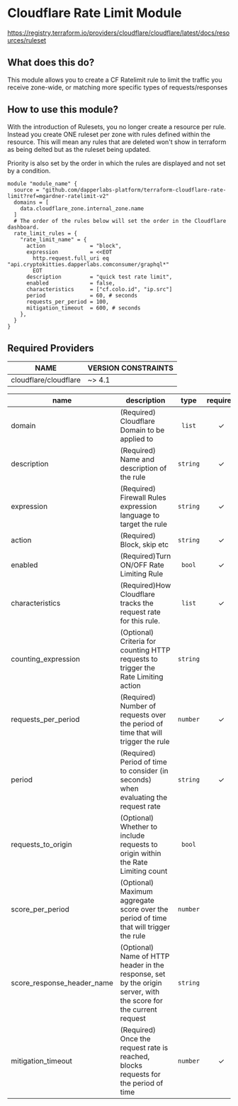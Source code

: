 # Cloudflare Rate Limit Module

https://registry.terraform.io/providers/cloudflare/cloudflare/latest/docs/resources/ruleset

## What does this do?

This module allows you to create a CF Ratelimit rule to limit the traffic you receive zone-wide, or matching more specific types of requests/responses

## How to use this module?

With the introduction of Rulesets, you no longer create a resource per rule. Instead you create ONE ruleset per zone with rules defined within the resource. This will mean any rules that are deleted won't show in terraform as being delted but as the ruleset being updated.

Priority is also set by the order in which the rules are displayed and not set by a condition.

```hcl
module "module_name" {
  source = "github.com/dapperlabs-platform/terraform-cloudflare-rate-limit?ref=mgardner-ratelimit-v2"
  domains = [
    data.cloudflare_zone.internal_zone.name
  ]
  # The order of the rules below will set the order in the Cloudflare dashboard.
  rate_limit_rules = {
    "rate_limit_name" = {
      action              = "block",
      expression          = <<EOT
        http.request.full_uri eq "api.cryptokitties.dapperlabs.comconsumer/graphql*"
        EOT
      description         = "quick test rate limit",
      enabled             = false,
      characteristics     = ["cf.colo.id", "ip.src"]
      period              = 60, # seconds
      requests_per_period = 100,
      mitigation_timeout  = 600, # seconds
    },
  }
}

```

## Required Providers

| NAME                  | VERSION CONSTRAINTS |
| --------------------- | ------------------- |
| cloudflare/cloudflare | ~> 4.1           |

| name                | description                                                                             |             type              | required | default |
| ------------------- | --------------------------------------------------------------------------------------- | :---------------------------: | :------: | :-----: |
| domain              | (Required) Cloudflare Domain to be applied to                                           | <code title="">list</code>    |    ✓     |         |
| description         | (Required) Name and description of the rule                                             | <code title="">string</code>  |    ✓     |         |
| expression          | (Required) Firewall Rules expression language to target the rule                        | <code title="">string</code>  |    ✓     |         |
| action              | (Required) Block, skip etc                                                              | <code title="">string</code>  |    ✓     |         |
| enabled             | (Required)Turn ON/OFF Rate Limiting Rule                                                | <code title="">bool</code>    |    ✓     |         |
| characteristics     | (Required)How Cloudflare tracks the request rate for this rule.                         | <code title="">list</code>    |    ✓     |[cf.colo.id", "ip.src"]|
| counting_expression | (Optional) Criteria for counting HTTP requests to trigger the Rate Limiting action      | <code title="">string</code>  |          |         |
| requests_per_period | (Required) Number of requests over the period of time that will trigger the rule        | <code title="">number</code>  |    ✓     |         |
| period              | (Required) Period of time to consider (in seconds) when evaluating the request rate     | <code title="">string</code>  |    ✓     |         |
| requests_to_origin  | (Optional) Whether to include requests to origin within the Rate Limiting count         | <code title="">bool</code>    |          |   true  |
| score_per_period    | (Optional) Maximum aggregate score over the period of time that will trigger the rule   | <code title="">number</code>  |          |         |
| score_response_header_name | (Optional) Name of HTTP header in the response, set by the origin server, with the score for the current request | <code title="">string</code>  |          |         |
| mitigation_timeout  | (Required) Once the request rate is reached, blocks requests for the period of time     | <code title="">number</code>  |    ✓     |         |
